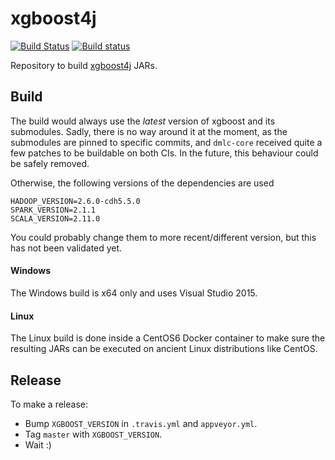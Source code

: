 xgboost4j
=========

[![Build Status](https://travis-ci.org/obones/xgboost-jars.svg?branch=master)](https://travis-ci.org/obones/xgboost-jars)
[![Build status](https://ci.appveyor.com/api/projects/status/7otoobqx43sd0hja?svg=true)](https://ci.appveyor.com/project/obones/xgboost-jars/branch/master)

Repository to build [xgboost4j](https://github.com/obones/xgboost) JARs.

Build
-----

The build would always use the *latest* version of xgboost and its submodules.
Sadly, there is no way around it at the moment, as the submodules are pinned
to specific commits, and `dmlc-core` received quite a few patches to be buildable
on both CIs. In the future, this behaviour could be safely removed.

Otherwise, the following versions of the dependencies are used

```
HADOOP_VERSION=2.6.0-cdh5.5.0
SPARK_VERSION=2.1.1
SCALA_VERSION=2.11.0
```

You could probably change them to more recent/different version, but this has
not been validated yet.

#### Windows

The Windows build is x64 only and uses Visual Studio 2015.

#### Linux

The Linux build is done inside a CentOS6 Docker container to make sure the
resulting JARs can be executed on ancient Linux distributions like CentOS.

Release
-------

To make a release:

- Bump `XGBOOST_VERSION` in `.travis.yml` and `appveyor.yml`.
- Tag `master` with `XGBOOST_VERSION`.
- Wait :)
